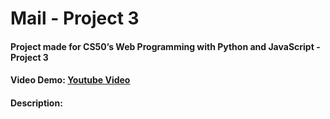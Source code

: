 # Mail - Project 3
#### Project made for CS50’s Web Programming with Python and JavaScript - Project 3
#### Video Demo:  <a href="">Youtube Video</a>
#### Description:
<p></p>


